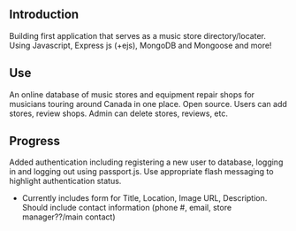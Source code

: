 ## Introduction 
Building first application that serves as a music store directory/locater. Using Javascript, Express js (+ejs), MongoDB and Mongoose and more! 

## Use
An online database of music stores and equipment repair shops for musicians touring around Canada in one place. Open source. Users can add stores, review shops. Admin can delete stores, reviews, etc. 

## Progress 
Added authentication including registering a new user to database, logging in and logging out using passport.js. Use appropriate flash messaging to highlight authentication status. 

- Currently includes form for Title, Location, Image URL, Description. Should include contact information (phone #, email, store manager??/main contact)
